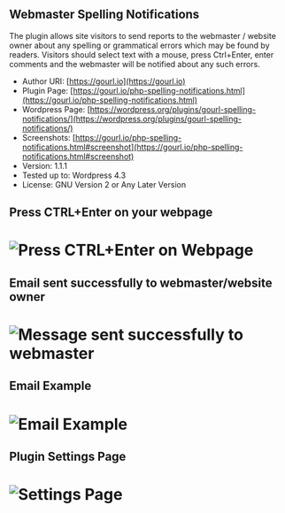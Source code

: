 
Webmaster Spelling Notifications
---------------------------------

The plugin allows site visitors to send reports to the webmaster / website owner about any spelling or grammatical errors which may be found by readers.
Visitors should select text with a mouse, press Ctrl+Enter, enter comments and the webmaster will be notified about any such errors.

* Author URI: [https://gourl.io](https://gourl.io)
* Plugin Page: [https://gourl.io/php-spelling-notifications.html](https://gourl.io/php-spelling-notifications.html)
* Wordpress Page: [https://wordpress.org/plugins/gourl-spelling-notifications/](https://wordpress.org/plugins/gourl-spelling-notifications/)
* Screenshots: [https://gourl.io/php-spelling-notifications.html#screenshot](https://gourl.io/php-spelling-notifications.html#screenshot)
* Version: 1.1.1
* Tested up to: Wordpress 4.3
* License: GNU Version 2 or Any Later Version



Press CTRL+Enter on your webpage
-------------------------------
# ![Press CTRL+Enter on Webpage](https://gourl.io/images/spelling/screenshot-1.png)



Email sent successfully to webmaster/website owner
-------------------------------
# ![Message sent successfully to webmaster](https://gourl.io/images/spelling/screenshot-2.png)


Email Example
-------------------------------
# ![Email Example](https://gourl.io/images/spelling/screenshot-3.png)


Plugin Settings Page
-------------------------------
# ![Settings Page](https://gourl.io/images/spelling/screenshot-4.png)
 
